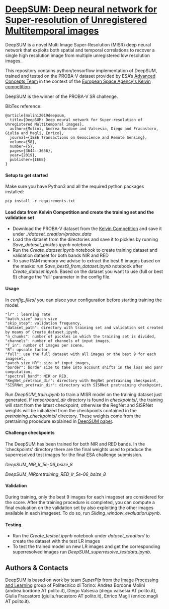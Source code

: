 # [DeepSUM: Deep neural network for Super-resolution of Unregistered Multitemporal images](https://arxiv.org/abs/1907.06490)

DeepSUM is a novel Multi Image Super-Resolution (MISR) deep neural network that exploits both spatial and temporal correlations to recover a single high resolution image from multiple unregistered low resolution images.

This repository contains python/tensorflow implementation of DeepSUM, trained and tested on the PROBA-V dataset provided by ESA’s [Advanced Concepts Team](http://www.esa.int/gsp/ACT/index.html) in the context of the [European Space Agency's Kelvin competition](https://kelvins.esa.int/proba-v-super-resolution/home/). 

DeepSUM is the winner of the PROBA-V SR challenge.


BibTex reference:
```
@article{molini2019deepsum,
  title={DeepSUM: Deep neural network for Super-resolution of Unregistered Multitemporal images},
  author={Molini, Andrea Bordone and Valsesia, Diego and Fracastoro, Giulia and Magli, Enrico},
  journal={IEEE Transactions on Geoscience and Remote Sensing},
  volume={58},
  number={5},
  pages={3644--3656},
  year={2019},
  publisher={IEEE}
}
```

#### Setup to get started
Make sure you have Python3 and all the required python packages installed:
```
pip install -r requirements.txt
```


#### Load data from Kelvin Competition and create the training set and the validation set
- Download the PROBA-V dataset from the [Kelvin Competition](https://kelvins.esa.int/proba-v-super-resolution/data/) and save it under _./dataset\_creation/probav\_data_
- Load the dataset from the directories and save it to pickles by running _Save\_dataset\_pickles.ipynb_ notebook
- Run the _Create\_dataset.ipynb_ notebook to create training dataset and validation dataset for both bands NIR and RED
- To save RAM memory we advise to extract the best 9 images based on the masks: run _Save\_best9\_from\_dataset.ipynb_ notebook after _Create\_dataset.ipynb_. Based on the dataset you want to use (full or best 9) change the 'full' parameter in the config file.

#### Usage
In _config\_files/_ you can place your configuration before starting training the model:

```
"lr" : learning rate
"batch_size" batch size
"skip_step": validation frequency,
"dataset_path": directory with training set and validation set created by means of Create_dataset.ipynb,
"n_chunks": number of pickles in which the training set is divided,
"channels": number of channels of input images,
"T_in": number of images per scene,
"R": upscale factor,
"full": use the full dataset with all images or the best 9 for each imageset,
"patch_size_HR": size of input images,
"border": border size to take into account shifts in the loss and psnr computation,
"spectral_band": NIR or RED,
"RegNet_pretrain_dir": directory with RegNet pretraining checkpoint,
"SISRNet_pretrain_dir": directory with SISRNet pretraining checkpoint,
```

Run _DeepSUM\_train.ipynb_ to train a MISR model on the training dataset just generated. If _tensorboard\_dir_ directory is found in _checkpoints/_, the training will start from the latest checkpoint, otherwise the RegNet and SISRNet weights will be initialized from the checkpoints contained in the _pretraining\_checkpoints/_ directory. These weights come from the pretraining procedure explained in [DeepSUM paper](https://arxiv.org/abs/1907.06490).

#### Challenge checkpoints
The DeepSUM has been trained for both NIR and RED bands. In the 'checkpoints' directory there are the final weights used to produce the superresolved test images for the final ESA challenge submission.

_DeepSUM\_NIR\_lr\_5e-06\_bsize\_8_

_DeepSUM\_NIRpretraining\_RED\_lr\_5e-06\_bsize\_8_


#### Validation
During training, only the best 9 images for each imageset are considered for the score. After the training procedure is completed, you can compute a final evaluation on the validation set by also exploiting the other images available in each imageset. To do so, run _Sliding\_window\_evaluation.ipynb_.

#### Testing
- Run the _Create_testset.ipynb_ notebook under _dataset\_creation/_ to create the dataset with the test LR images
- To test the trained model on new LR images and get the corresponding superresolved images run _DeepSUM\_superresolve\_testdata.ipynb_.

## Authors & Contacts

DeepSUM is based on work by team *SuperPip* from the [Image Processing and Learning](https://ipl.polito.it/) group of Politecnico di Torino: Andrea Bordone Molini (andrea.bordone AT polito.it), Diego Valsesia (diego.valsesia AT polito.it), Giulia Fracastoro (giulia.fracastoro AT polito.it), Enrico Magli (enrico.magli AT polito.it).

